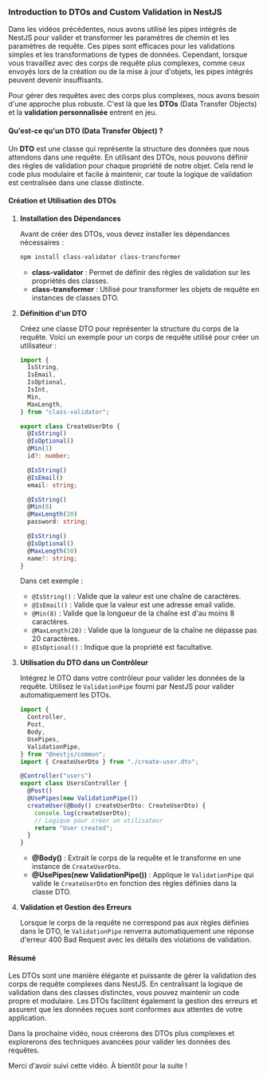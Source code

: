 ### Introduction to DTOs and Custom Validation in NestJS

Dans les vidéos précédentes, nous avons utilisé les pipes intégrés de NestJS pour valider et transformer les paramètres de chemin et les paramètres de requête. Ces pipes sont efficaces pour les validations simples et les transformations de types de données. Cependant, lorsque vous travaillez avec des corps de requête plus complexes, comme ceux envoyés lors de la création ou de la mise à jour d'objets, les pipes intégrés peuvent devenir insuffisants.

Pour gérer des requêtes avec des corps plus complexes, nous avons besoin d'une approche plus robuste. C'est là que les **DTOs** (Data Transfer Objects) et la **validation personnalisée** entrent en jeu.

#### Qu'est-ce qu'un DTO (Data Transfer Object) ?

Un **DTO** est une classe qui représente la structure des données que nous attendons dans une requête. En utilisant des DTOs, nous pouvons définir des règles de validation pour chaque propriété de notre objet. Cela rend le code plus modulaire et facile à maintenir, car toute la logique de validation est centralisée dans une classe distincte.

#### Création et Utilisation des DTOs

1. **Installation des Dépendances**

   Avant de créer des DTOs, vous devez installer les dépendances nécessaires :

   ```bash
   npm install class-validator class-transformer
   ```

   - **class-validator** : Permet de définir des règles de validation sur les propriétés des classes.
   - **class-transformer** : Utilisé pour transformer les objets de requête en instances de classes DTO.

2. **Définition d'un DTO**

   Créez une classe DTO pour représenter la structure du corps de la requête. Voici un exemple pour un corps de requête utilisé pour créer un utilisateur :

   ```typescript
   import {
     IsString,
     IsEmail,
     IsOptional,
     IsInt,
     Min,
     MaxLength,
   } from "class-validator";

   export class CreateUserDto {
     @IsString()
     @IsOptional()
     @Min(1)
     id?: number;

     @IsString()
     @IsEmail()
     email: string;

     @IsString()
     @Min(8)
     @MaxLength(20)
     password: string;

     @IsString()
     @IsOptional()
     @MaxLength(50)
     name?: string;
   }
   ```

   Dans cet exemple :

   - `@IsString()` : Valide que la valeur est une chaîne de caractères.
   - `@IsEmail()` : Valide que la valeur est une adresse email valide.
   - `@Min(8)` : Valide que la longueur de la chaîne est d'au moins 8 caractères.
   - `@MaxLength(20)` : Valide que la longueur de la chaîne ne dépasse pas 20 caractères.
   - `@IsOptional()` : Indique que la propriété est facultative.

3. **Utilisation du DTO dans un Contrôleur**

   Intégrez le DTO dans votre contrôleur pour valider les données de la requête. Utilisez le `ValidationPipe` fourni par NestJS pour valider automatiquement les DTOs.

   ```typescript
   import {
     Controller,
     Post,
     Body,
     UsePipes,
     ValidationPipe,
   } from "@nestjs/common";
   import { CreateUserDto } from "./create-user.dto";

   @Controller("users")
   export class UsersController {
     @Post()
     @UsePipes(new ValidationPipe())
     createUser(@Body() createUserDto: CreateUserDto) {
       console.log(createUserDto);
       // Logique pour créer un utilisateur
       return "User created";
     }
   }
   ```

   - **@Body()** : Extrait le corps de la requête et le transforme en une instance de `CreateUserDto`.
   - **@UsePipes(new ValidationPipe())** : Applique le `ValidationPipe` qui valide le `CreateUserDto` en fonction des règles définies dans la classe DTO.

4. **Validation et Gestion des Erreurs**

   Lorsque le corps de la requête ne correspond pas aux règles définies dans le DTO, le `ValidationPipe` renverra automatiquement une réponse d'erreur 400 Bad Request avec les détails des violations de validation.

#### Résumé

Les DTOs sont une manière élégante et puissante de gérer la validation des corps de requête complexes dans NestJS. En centralisant la logique de validation dans des classes distinctes, vous pouvez maintenir un code propre et modulaire. Les DTOs facilitent également la gestion des erreurs et assurent que les données reçues sont conformes aux attentes de votre application.

Dans la prochaine vidéo, nous créerons des DTOs plus complexes et explorerons des techniques avancées pour valider les données des requêtes.

Merci d'avoir suivi cette vidéo. À bientôt pour la suite !
